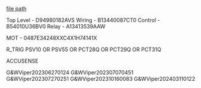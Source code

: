 
[file path](<file:///C:\Users\jnetherton\G&W Electric Co\US-PowerGridAutomation - Documents\_Lazer\116007 - Amptek BNSF>)

Top Level - D94980182AVS
Wiring - B13440087CT0
Control - B54010U36BV0
Relay - A13413539AAW

MOT - 0487E34248XXC4X1H74141X

R_TRIG PSV10 OR PSV55 OR PCT28Q OR PCT29Q OR PCT31Q

ACCUSENSE

G&WViper202306270124
G&WViper202307070451
G&WViper202307270251
G&WViper202310160083
G&WViper202403110122